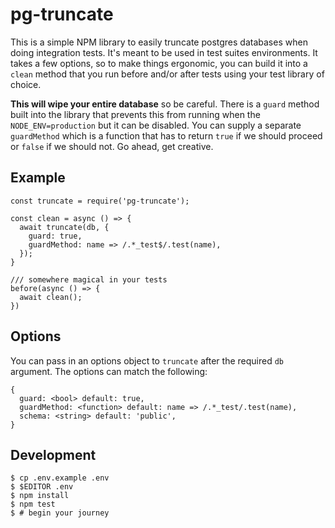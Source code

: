# pg-truncate

This is a simple NPM library to easily truncate postgres databases when doing
integration tests. It's meant to be used in test suites environments. It takes
a few options, so to make things ergonomic, you can build it into a `clean`
method that you run before and/or after tests using your test library of
choice. 

**This will wipe your entire database** so be careful. There is a `guard`
method built into the library that prevents this from running when the
`NODE_ENV=production` but it can be disabled. You can supply a separate
`guardMethod` which is a function that has to return `true` if we should
proceed or `false` if we should not. Go ahead, get creative.

## Example

```
const truncate = require('pg-truncate');

const clean = async () => {
  await truncate(db, {
    guard: true,
    guardMethod: name => /.*_test$/.test(name),
  });
}

/// somewhere magical in your tests
before(async () => {
  await clean();
})
```

## Options

You can pass in an options object to `truncate` after the required `db`
argument. The options can match the following:

```
{
  guard: <bool> default: true,
  guardMethod: <function> default: name => /.*_test/.test(name),
  schema: <string> default: 'public',
}
```

## Development

```
$ cp .env.example .env
$ $EDITOR .env
$ npm install
$ npm test
$ # begin your journey
```


